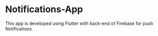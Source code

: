 # Notifications-App
This app is developed using Flutter with back-end of Firebase for push Notifications.
